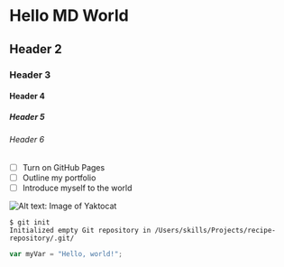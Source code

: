 # Hello MD World
## Header 2
### Header 3
#### Header 4
##### Header 5
###### Header 6

- [ ] Turn on GitHub Pages
- [ ] Outline my portfolio
- [ ] Introduce myself to the world

![Alt text: Image of Yaktocat](https://octodex.github.com/images/yaktocat.png)


```
$ git init
Initialized empty Git repository in /Users/skills/Projects/recipe-repository/.git/
```

``` javascript
var myVar = "Hello, world!";
```

